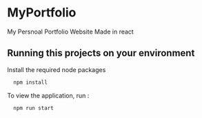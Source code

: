 # MyPortfolio
My Persnoal Portfolio Website Made in react 
## Running this projects on your environment 
Install the required node packages
```bash
  npm install
```
To view the application, run : 
```bash
  npm run start
```

 
 
